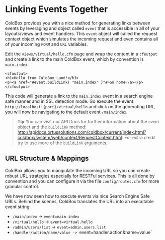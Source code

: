 # Linking Events Together

ColdBox provides you with a nice method for generating links between events by leveraging and object called `event` that is accessible in all of your layouts/views and event handlers.  This `event` object will called the request context object which simulates the incoming request and even contains all of your incoming `FORM` and `URL` variables.

Edit the `views/virtual/hello.cfm` page and wrap the content in a `cfoutput` and create a link to the main ColdBox event, which by convention is `main.index`.

```
<cfoutput>
<h1>Hello from ColdBox Land!</h1>
<p><a href="#event.buildLink( "main.index" )"#>Go home</a></p></cfoutput>
```

This code will generate a link to the `main.index` event in a search engine safe manner and in SSL detection mode.  Go execute the event: `http://localhost:{port}/virtual/hello` and click on the generating URL, you will now be navigating to the default event `/main/index`.

> **Tip** You can visit our API Docs for further information about the `event` object and the `buildLink` method: http://apidocs.ortussolutions.com/coldbox/current/index.html?coldbox/system/web/context/RequestContext.html. For extra credit try to use more of the `buildLink` arguments.

## URL Structure & Mappings

ColdBox allows you to manipulate the incoming URL so you can create robust URL strategies especially for RESTFul services.  This is all done by convention and you can configure it via the file `config/routes.cfm` for more granular control.  

We have now seen how to execute events via nice Search Engine Safe URLs.  Behind the scenes, ColdBox translates the URL into an executable event string.

* `/main/index` -> `event=main.index`
* `/virtual/hello` -> `event=virtual.hello`
* `/admin/users/list` -> `event=admin.users.list`
* `/handler/action/name/value -> `event=handler.action&name=value`


